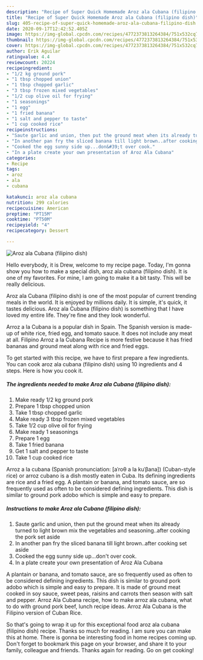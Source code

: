 ```yaml
---
description: "Recipe of Super Quick Homemade Aroz ala Cubana (filipino dish)"
title: "Recipe of Super Quick Homemade Aroz ala Cubana (filipino dish)"
slug: 405-recipe-of-super-quick-homemade-aroz-ala-cubana-filipino-dish
date: 2020-09-17T12:42:52.405Z
image: https://img-global.cpcdn.com/recipes/4772373813264384/751x532cq70/aroz-ala-cubana-filipino-dish-recipe-main-photo.jpg
thumbnail: https://img-global.cpcdn.com/recipes/4772373813264384/751x532cq70/aroz-ala-cubana-filipino-dish-recipe-main-photo.jpg
cover: https://img-global.cpcdn.com/recipes/4772373813264384/751x532cq70/aroz-ala-cubana-filipino-dish-recipe-main-photo.jpg
author: Erik Aguilar
ratingvalue: 4.4
reviewcount: 20224
recipeingredient:
- "1/2 kg ground pork"
- "1 tbsp chopped union"
- "1 tbsp chopped garlic"
- "3 tbsp frozen mixed vegetables"
- "1/2 cup olive oil for frying"
- "1 seasonings"
- "1 egg"
- "1 fried banana"
- "1 salt and pepper to taste"
- "1 cup cooked rice"
recipeinstructions:
- "Saute garlic and union, then put the ground meat when its already turned to light brown mix the vegetables and seasoning..after cooking the pork set aside"
- "In another pan fry the sliced banana till light brown..after cooking set aside"
- "Cooked the egg sunny side up...don&#39;t over cook."
- "In a plate create your own presentation of Aroz Ala Cubana"
categories:
- Recipe
tags:
- aroz
- ala
- cubana

katakunci: aroz ala cubana 
nutrition: 299 calories
recipecuisine: American
preptime: "PT15M"
cooktime: "PT50M"
recipeyield: "4"
recipecategory: Dessert

---
```



![Aroz ala Cubana (filipino dish)](https://img-global.cpcdn.com/recipes/4772373813264384/751x532cq70/aroz-ala-cubana-filipino-dish-recipe-main-photo.jpg)

Hello everybody, it is Drew, welcome to my recipe page. Today, I'm gonna show you how to make a special dish, aroz ala cubana (filipino dish). It is one of my favorites. For mine, I am going to make it a bit tasty. This will be really delicious.

Aroz ala Cubana (filipino dish) is one of the most popular of current trending meals in the world. It is enjoyed by millions daily. It is simple, it's quick, it tastes delicious. Aroz ala Cubana (filipino dish) is something that I have loved my entire life. They're fine and they look wonderful.

Arroz a la Cubana is a popular dish in Spain. The Spanish version is made-up of white rice, fried egg, and tomato sauce. It does not include any meat at all. Filipino Arroz a la Cubana Recipe is more festive because it has fried bananas and ground meat along with rice and fried eggs.


To get started with this recipe, we have to first prepare a few ingredients. You can cook aroz ala cubana (filipino dish) using 10 ingredients and 4 steps. Here is how you cook it.

<!--inarticleads1-->

##### The ingredients needed to make Aroz ala Cubana (filipino dish):

1. Make ready 1/2 kg ground pork
1. Prepare 1 tbsp chopped union
1. Take 1 tbsp chopped garlic
1. Make ready 3 tbsp frozen mixed vegetables
1. Take 1/2 cup olive oil for frying
1. Make ready 1 seasonings
1. Prepare 1 egg
1. Take 1 fried banana
1. Get 1 salt and pepper to taste
1. Take 1 cup cooked rice


Arroz a la cubana (Spanish pronunciation: [aˈroθ a la kuˈβana]) (Cuban-style rice) or arroz cubano is a dish mostly eaten in Cuba. Its defining ingredients are rice and a fried egg. A plantain or banana, and tomato sauce, are so frequently used as often to be considered defining ingredients. This dish is similar to ground pork adobo which is simple and easy to prepare. 

<!--inarticleads2-->

##### Instructions to make Aroz ala Cubana (filipino dish):

1. Saute garlic and union, then put the ground meat when its already turned to light brown mix the vegetables and seasoning..after cooking the pork set aside
1. In another pan fry the sliced banana till light brown..after cooking set aside
1. Cooked the egg sunny side up...don&#39;t over cook.
1. In a plate create your own presentation of Aroz Ala Cubana


A plantain or banana, and tomato sauce, are so frequently used as often to be considered defining ingredients. This dish is similar to ground pork adobo which is simple and easy to prepare. It is made of ground meat cooked in soy sauce, sweet peas, raisins and carrots then season with salt and pepper. Arroz Ala Cubana recipe, how to make arroz ala cubana, what to do with ground pork beef, lunch recipe ideas. Arroz Ala Cubana is the Filipino version of Cuban Rice. 

So that's going to wrap it up for this exceptional food aroz ala cubana (filipino dish) recipe. Thanks so much for reading. I am sure you can make this at home. There is gonna be interesting food in home recipes coming up. Don't forget to bookmark this page on your browser, and share it to your family, colleague and friends. Thanks again for reading. Go on get cooking!
